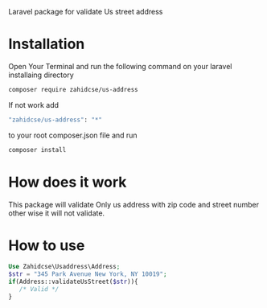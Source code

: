 Laravel package for validate Us street address
# Installation 
Open Your Terminal and run the following command on your laravel installaing directory 
```bash
composer require zahidcse/us-address
```
If not work   add
```bash
"zahidcse/us-address": "*" 
```
to your root composer.json file and run 
```bash
composer install
```
# How does it work
This package will validate Only us address with zip code and street number other wise it will not validate.
# How to use
 ```php
 Use Zahidcse\Usaddress\Address;
 $str = "345 Park Avenue New York, NY 10019";
 if(Address::validateUsStreet($str)){
    /* Valid */
 }
 ```


